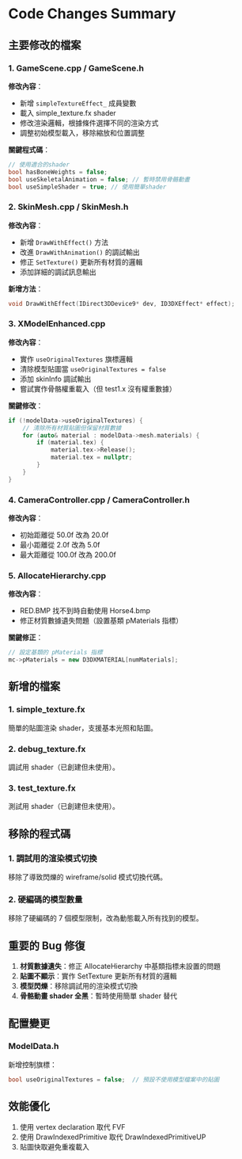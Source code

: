 # Code Changes Summary

## 主要修改的檔案

### 1. GameScene.cpp / GameScene.h
**修改內容**：
- 新增 `simpleTextureEffect_` 成員變數
- 載入 simple_texture.fx shader
- 修改渲染邏輯，根據條件選擇不同的渲染方式
- 調整初始模型載入，移除縮放和位置調整

**關鍵程式碼**：
```cpp
// 使用適合的shader
bool hasBoneWeights = false;
bool useSkeletalAnimation = false; // 暫時禁用骨骼動畫
bool useSimpleShader = true; // 使用簡單shader
```

### 2. SkinMesh.cpp / SkinMesh.h
**修改內容**：
- 新增 `DrawWithEffect()` 方法
- 改進 `DrawWithAnimation()` 的調試輸出
- 修正 `SetTexture()` 更新所有材質的邏輯
- 添加詳細的調試訊息輸出

**新增方法**：
```cpp
void DrawWithEffect(IDirect3DDevice9* dev, ID3DXEffect* effect);
```

### 3. XModelEnhanced.cpp
**修改內容**：
- 實作 `useOriginalTextures` 旗標邏輯
- 清除模型貼圖當 `useOriginalTextures = false`
- 添加 skinInfo 調試輸出
- 嘗試實作骨骼權重載入（但 test1.x 沒有權重數據）

**關鍵修改**：
```cpp
if (!modelData->useOriginalTextures) {
    // 清除所有材質貼圖但保留材質數據
    for (auto& material : modelData->mesh.materials) {
        if (material.tex) {
            material.tex->Release();
            material.tex = nullptr;
        }
    }
}
```

### 4. CameraController.cpp / CameraController.h
**修改內容**：
- 初始距離從 50.0f 改為 20.0f
- 最小距離從 2.0f 改為 5.0f
- 最大距離從 100.0f 改為 200.0f

### 5. AllocateHierarchy.cpp
**修改內容**：
- RED.BMP 找不到時自動使用 Horse4.bmp
- 修正材質數據遺失問題（設置基類 pMaterials 指標）

**關鍵修正**：
```cpp
// 設定基類的 pMaterials 指標
mc->pMaterials = new D3DXMATERIAL[numMaterials];
```

## 新增的檔案

### 1. simple_texture.fx
簡單的貼圖渲染 shader，支援基本光照和貼圖。

### 2. debug_texture.fx
調試用 shader（已創建但未使用）。

### 3. test_texture.fx
測試用 shader（已創建但未使用）。

## 移除的程式碼

### 1. 調試用的渲染模式切換
移除了導致閃爍的 wireframe/solid 模式切換代碼。

### 2. 硬編碼的模型數量
移除了硬編碼的 7 個模型限制，改為動態載入所有找到的模型。

## 重要的 Bug 修復

1. **材質數據遺失**：修正 AllocateHierarchy 中基類指標未設置的問題
2. **貼圖不顯示**：實作 SetTexture 更新所有材質的邏輯
3. **模型閃爍**：移除調試用的渲染模式切換
4. **骨骼動畫 shader 全黑**：暫時使用簡單 shader 替代

## 配置變更

### ModelData.h
新增控制旗標：
```cpp
bool useOriginalTextures = false;  // 預設不使用模型檔案中的貼圖
```

## 效能優化

1. 使用 vertex declaration 取代 FVF
2. 使用 DrawIndexedPrimitive 取代 DrawIndexedPrimitiveUP
3. 貼圖快取避免重複載入